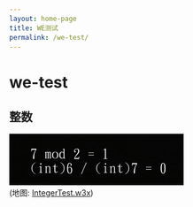 ```yaml
---
layout: home-page
title: WE测试
permalink: /we-test/
---
```


# we-test

## 整数

![integer-1](/assets/img/we-test/integer-1.png)  
(地图: [IntegerTest.w3x](/assets/files/we-test/IntegerTest.w3x))
